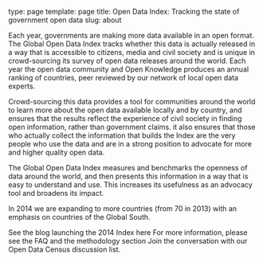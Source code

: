 type: page
template: page
title:  Open Data Index: Tracking the state of government open data
slug: about

Each year, governments are making more data available in an open format. The Global Open Data Index tracks whether this data is actually released in a way that is accessible to citizens, media and civil society and is unique in crowd-sourcing its survey of open data releases around the world. Each year the open data community and Open Knowledge produces an annual ranking of countries, peer reviewed by our network of local open data experts.

Crowd-sourcing this data provides a tool for communities around the world to learn more about the open data available locally and by country, and ensures that the results reflect the experience of civil society in finding open information, rather than government claims. it also ensures that those who actually collect the information that builds the Index are the very people who use the data and are in a strong position to advocate for more and higher quality open data.

The Global Open Data Index measures and benchmarks the openness of data around the world, and then presents this information in a way that is easy to understand and use. This increases its usefulness as an advocacy tool and broadens its impact.

In 2014 we are expanding to more countries (from 70 in 2013) with an emphasis on countries of the Global South.

See the blog launching the 2014 Index here For more information, please see the FAQ and the methodology section Join the conversation with our Open Data Census discussion list.

